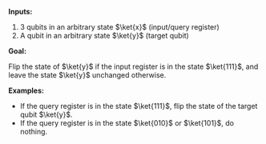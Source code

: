 **Inputs:**

  1. 3 qubits in an arbitrary state $\ket{x}$ (input/query register)
  2. A qubit in an arbitrary state $\ket{y}$ (target qubit)

**Goal:**

Flip the state of $\ket{y}$ if the input register is in the 
state $\ket{111}$, and leave the state $\ket{y}$ unchanged otherwise.

**Examples:**

* If the query register is in the state $\ket{111}$, flip the state of the target qubit $\ket{y}$.
* If the query register is in the state $\ket{010}$ or $\ket{101}$, do nothing.
